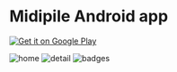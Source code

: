# Midipile Android app

<a href="https://play.google.com/store/apps/details?id=fr.creads.midipile">
  <img alt="Get it on Google Play"
       src="https://developer.android.com/images/brand/en_generic_rgb_wo_45.png" />
</a>

![home](https://lh6.ggpht.com/xGQB7-reU7Rgn9kCIDoCWmBjOvGFKZemFted1IwwT4_rSBg6e2PJ2B78qMK7uKHKrj4=h500)
![detail](https://lh6.ggpht.com/uMy46ozelliCYpj26ME4XhrstV4195yk23oZjR-uqrobKzR7ZxmLuvdVda74tiQTDrU=h500)
![badges](https://lh4.ggpht.com/3kBlEbvNATvY_5902NiSIPres4A1EQhiTqmkJFNJOVc1ei4BA05LyOXfMpeKkvKhlyQ=h500)
